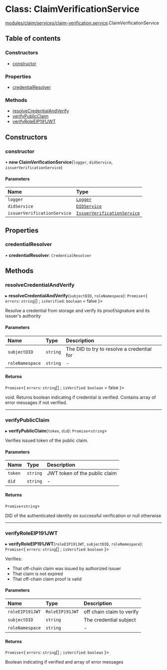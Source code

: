 # Class: ClaimVerificationService

[modules/claim/services/claim-verification.service](../modules/modules_claim_services_claim_verification_service.md).ClaimVerificationService

## Table of contents

### Constructors

- [constructor](modules_claim_services_claim_verification_service.ClaimVerificationService.md#constructor)

### Properties

- [credentialResolver](modules_claim_services_claim_verification_service.ClaimVerificationService.md#credentialresolver)

### Methods

- [resolveCredentialAndVerify](modules_claim_services_claim_verification_service.ClaimVerificationService.md#resolvecredentialandverify)
- [verifyPublicClaim](modules_claim_services_claim_verification_service.ClaimVerificationService.md#verifypublicclaim)
- [verifyRoleEIP191JWT](modules_claim_services_claim_verification_service.ClaimVerificationService.md#verifyroleeip191jwt)

## Constructors

### constructor

• **new ClaimVerificationService**(`logger`, `didService`, `issuerVerificationService`)

#### Parameters

| Name | Type |
| :------ | :------ |
| `logger` | [`Logger`](modules_logger_logger_service.Logger.md) |
| `didService` | [`DIDService`](modules_did_did_service.DIDService.md) |
| `issuerVerificationService` | [`IssuerVerificationService`](modules_claim_services_issuer_verification_service.IssuerVerificationService.md) |

## Properties

### credentialResolver

• **credentialResolver**: `CredentialResolver`

## Methods

### resolveCredentialAndVerify

▸ **resolveCredentialAndVerify**(`subjectDID`, `roleNamespace`): `Promise`<{ `errors`: `string`[] ; `isVerified`: `boolean` = false }\>

Resolve a credential from storage and verify its proof/signature and its issuer's authority

#### Parameters

| Name | Type | Description |
| :------ | :------ | :------ |
| `subjectDID` | `string` | The DID to try to resolve a credential for |
| `roleNamespace` | `string` | - |

#### Returns

`Promise`<{ `errors`: `string`[] ; `isVerified`: `boolean` = false }\>

void. Returns boolean indicating if credential is verified. Contains array of error messages if not verified.

___

### verifyPublicClaim

▸ **verifyPublicClaim**(`token`, `did`): `Promise`<`string`\>

Verifies issued token of the public claim.

#### Parameters

| Name | Type | Description |
| :------ | :------ | :------ |
| `token` | `string` | JWT token of the public claim |
| `did` | `string` | - |

#### Returns

`Promise`<`string`\>

DID of the authenticated identity on successful verification or null otherwise

___

### verifyRoleEIP191JWT

▸ **verifyRoleEIP191JWT**(`roleEIP191JWT`, `subjectDID`, `roleNamespace`): `Promise`<{ `errors`: `string`[] ; `isVerified`: `boolean`  }\>

Verifies:
- That off-chain claim was issued by authorized issuer
- That claim is not expired
- That off-chain claim proof is valid

#### Parameters

| Name | Type | Description |
| :------ | :------ | :------ |
| `roleEIP191JWT` | `RoleEIP191JWT` | off chain claim to verify |
| `subjectDID` | `string` | The credential subject |
| `roleNamespace` | `string` | - |

#### Returns

`Promise`<{ `errors`: `string`[] ; `isVerified`: `boolean`  }\>

Boolean indicating if verified and array of error messages
